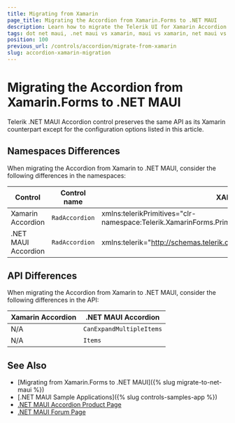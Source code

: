 ```yaml
---
title: Migrating from Xamarin
page_title: Migrating the Accordion from Xamarin.Forms to .NET MAUI
description: Learn how to migrate the Telerik UI for Xamarin Accordion to the Telerik UI for .NET MAUI Accordion by updating the namespaces, the incompatible NuGet packages and API.
tags: dot net maui, .net maui vs xamarin, maui vs xamarin, net maui vs xamarin, migration, xamarin.forms
position: 100
previous_url: /controls/accordion/migrate-from-xamarin
slug: accordion-xamarin-migration
---
```


# Migrating the Accordion from Xamarin.Forms to .NET MAUI

Telerik .NET MAUI Accordion control preserves the same API as its Xamarin counterpart except for the configuration options listed in this article.

## Namespaces Differences

When migrating the Accordion from Xamarin to .NET MAUI, consider the following differences in the namespaces:

| Control | Control name | XAML Namespace | C# Namespace|
| --------------- | --------------- | --------------- | --------------- |
| Xamarin Accordion | `RadAccordion` | xmlns:telerikPrimitives="clr-namespace:Telerik.XamarinForms.Primitives;assembly=Telerik.XamarinForms.Primitives" | using Telerik.XamarinForms.Primitives; |
| .NET MAUI Accordion | `RadAccordion` | xmlns:telerik="http://schemas.telerik.com/2022/xaml/maui" | using Telerik.Maui.Controls; |

## API Differences

When migrating the Accordion from Xamarin to .NET MAUI, consider the following differences in the API:

| Xamarin Accordion | .NET MAUI Accordion |
| ------------- | --------------- |
| N/A | `CanExpandMultipleItems` |
| N/A | `Items` |

## See Also

* [Migrating from Xamarin.Forms to .NET MAUI]({% slug migrate-to-net-maui %})
* [.NET MAUI Sample Applications]({% slug controls-samples-app %})
* [.NET MAUI Accordion Product Page](https://www.telerik.com/maui-ui/accordion)
* [.NET MAUI Forum Page](https://www.telerik.com/forums/maui?tagId=1853)
